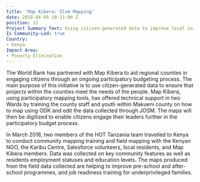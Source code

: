 ```yaml
---
title: 'Map Kibera: Slum Mapping'
date: 2018-06-05 10:11:00 Z
position: 11
Project Summary Text: Using citizen-generated data to improve local initiatives
Is Community-Led: true
Country:
- Kenya
Impact Area:
- Poverty Elimination
---
```


The World Bank has partnered with Map Kibera to aid regional counties in engaging citizens through an ongoing participatory budgeting process. The main purpose of this initiative is to use citizen-generated data to ensure that projects within the counties meet the needs of the people. Map Kibera, using participatory mapping tools, has offered technical support in two Wards by training the county staff and youth within Makueni county on how to map using ODK and edit the data collected through JOSM. The maps will then be digitized to enable citizens engage their leaders further in the participatory budget process. 

In March 2018, two members of the HOT Tanzania team travelled to Kenya to conduct community mapping training and field mapping with the Kenyan NGO, the Karibu Centre, Salesforce volunteers, local residents, and Map Kibera members. Data was collected on key community features as well as residents employment statuses and education levels. The maps produced from the field data collected are helping to improve pre-school and after-school programmes, and job readiness training for underprivileged families.